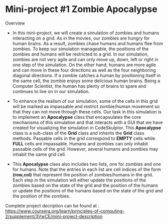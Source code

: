 # Mini-project #1 Zombie Apocalypse

Overview
* In this mini-project, we will create a simulation of zombies and humans interacting on a grid. As in the movies, our zombies are hungry for human brains. As a result, zombies chase humans and humans flee from zombies. To keep our simulation manageable, the positions of the zombies and humans will be restricted to a grid. In our simulation, zombies are not very agile and can only move up, down, left or right in one step of the simulation. On the other hand, humans are more agile and can move in these four directions as well as the four neighboring diagonal directions. If a zombie catches a human by positioning itself in the same cell, the zombie enjoys some delicious human brains. Being a Computer Scientist, the human has plenty of brains to spare and continues to live on in our simulation.

* To enhance the realism of our simulation, some of the cells in this grid will be marked as impassable and restrict zombie/human movement so that they can not move through these cells. Our task in this simulation is to implement an **Apocalypse** class that encapsulates the core mechanisms of this simulation and that interacts with a GUI that we have created for visualizing the simulation in CodeSkulptor. This **Apocalypse** class is a sub-class of the **Grid** class and inherits the **Grid** class methods. Passable cells in the grid correspond to **EMPTY** cells while **FULL** cells are impassable. Humans and zombies can only inhabit passable cells of the grid. However, several humans and zombies may inhabit the same grid cell.

* This **Apocalypse** class also includes two lists, one for zombies and one for humans. Note that the entries in each list are cell indices of the form **(row,col)** that represent the position of zombies/humans in the grid. Each step in the simulation will either update the positions of the zombies based on the state of the grid and the position of the humans or update the positions of the humans based on the state of the grid and the position of the zombies.

Complete project decription can be found at : 
<https://www.coursera.org/learn/principles-of-computing-2/supplement/3VwCE/mini-project-description>